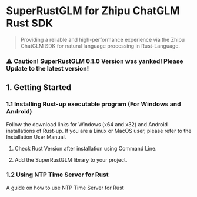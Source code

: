 # SuperRustGLM for Zhipu ChatGLM Rust SDK

> Providing a reliable and high-performance experience via the Zhipu ChatGLM SDK for natural language processing in Rust-Language.

### ⚠️ Caution! SuperRustGLM 0.1.0 Version was yanked! Please Update to the latest version!

## 1. Getting Started

### 1.1 Installing Rust-up executable program (For Windows and Android)

Follow the download links for Windows (x64 and x32) and Android installations of Rust-up. If you are a Linux or MacOS user, please refer to the Installation User Manual.

1. Check Rust Version after installation using Command Line.

2. Add the SuperRustGLM library to your project.

### 1.2 Using NTP Time Server for Rust

A guide on how to use NTP Time Server for Rust